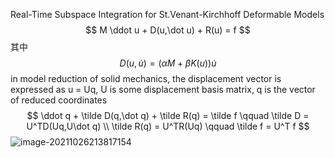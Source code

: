 Real-Time Subspace Integration for St.Venant-Kirchhoff Deformable Models  
$$
M \ddot u + D(u,\dot u) + R(u) = f
$$
其中
$$
D(u,\dot u) = (\alpha M + \beta K(u))\dot u
$$
in model reduction of solid mechanics, the displacement vector is expressed as u = Uq, U is some displacement basis matrix, q is the vector of reduced coordinates
$$
\ddot q + \tilde D(q,\dot q) + \tilde R(q) = \tilde f \qquad \tilde D = U^TD(Uq,U\dot q) \\
\tilde R(q) = U^TR(Uq) \qquad \tilde f = U^T f
$$
![image-20211026213817154](D:\定理\积分技巧\image-20211026213817154.png)